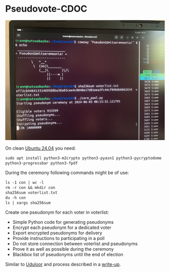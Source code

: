 # Pseudovote-CDOC

![Creating pseudonyms for all ~1 million voters in Estonia](ima_e73c52f_e.jpeg)

On clean [Ubuntu 24.04](https://releases.ubuntu.com/noble/) you need:

```
sudo apt install python3-m2crypto python3-pyasn1 python3-pycryptodome python3-progressbar python3-fpdf
```

During the ceremony following commands might be of use:

```
ls -1 con | wc -l
rm -r con && mkdir con
sha256sum voterlist.txt
du -h con
ls | xargs sha256sum
```

Create one pseudonym for each voter in voterlist:

* Simple Python code for generating pseudonyms
* Encrypt each pseudonym for a dedicated voter
* Export encrypted pseudonyms for delivery
* Provide instructions to participating in a poll
* Do not store connection between voterlist and pseudonyms
* Prove it as well as possible during the ceremony
* Blackbox list of pseudonyms until the end of election

Similar to [Uduloor](https://github.com/infoaed/uduloor) and process described in a [write-up](https://gafgaf.infoaed.ee/en/posts/pseudonymous-voting-in-wikimedia/).
